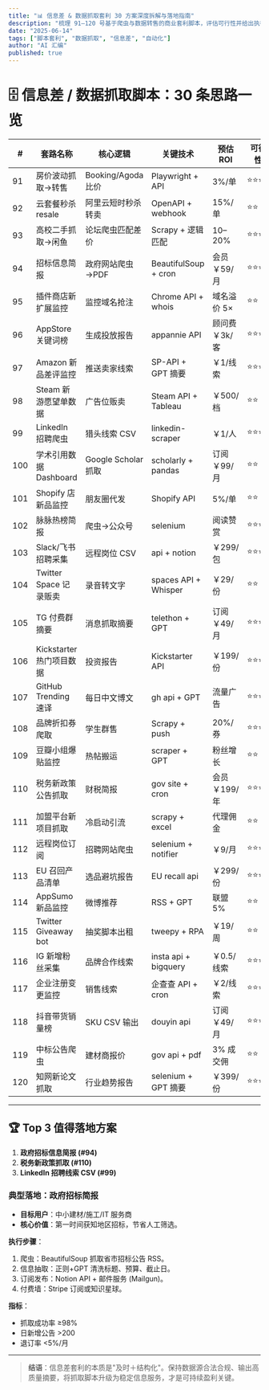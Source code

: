 ```yaml
---
title: "📊 信息差 & 数据抓取套利 30 方案深度拆解与落地指南"
description: "梳理 91–120 号基于爬虫与数据转售的商业套利脚本，评估可行性并给出执行方案"
date: "2025-06-14"
tags: ["脚本套利", "数据抓取", "信息差", "自动化"]
author: "AI 汇编"
published: true
---
```


# 🗄️ 信息差 / 数据抓取脚本：30 条思路一览

| # | 套路名称 | 核心逻辑 | 关键技术 | 预估 ROI | 可行性 |
|---|-----------|----------|-----------|---------|--------|
|91|房价波动抓取→转售|Booking/Agoda 比价|Playwright + API|3%/单|⭐⭐⭐|
|92|云套餐秒杀 resale|阿里云短时秒杀转卖|OpenAPI + webhook|15%/单|⭐⭐|
|93|高校二手抓取→闲鱼|论坛爬虫匹配差价|Scrapy + 逻辑匹配|10–20%|⭐⭐⭐|
|94|招标信息简报|政府网站爬虫→PDF|BeautifulSoup + cron|会员 ￥59/月|⭐⭐⭐⭐|
|95|插件商店新扩展监控|监控域名抢注|Chrome API + whois|域名溢价 5×|⭐⭐|
|96|AppStore 关键词榜|生成投放报告|appannie API|顾问费 ￥3k/客|⭐⭐⭐|
|97|Amazon 新品差评监控|推送卖家线索|SP-API + GPT 摘要|￥1/线索|⭐⭐⭐|
|98|Steam 新游愿望单数据|广告位贩卖|Steam API + Tableau|￥500/档|⭐⭐|
|99|LinkedIn 招聘爬虫|猎头线索 CSV|linkedin-scraper|￥1/人|⭐⭐⭐|
|100|学术引用数据 Dashboard|Google Scholar 抓取|scholarly + pandas|订阅 ￥99/月|⭐⭐|
|101|Shopify 店新品监控|朋友圈代发|Shopify API|5%/单|⭐⭐|
|102|脉脉热榜简报|爬虫→公众号|selenium|阅读赞赏|⭐⭐⭐|
|103|Slack/飞书 招聘采集|远程岗位 CSV|api + notion|￥299/包|⭐⭐⭐|
|104|Twitter Space 记录贩卖|录音转文字|spaces API + Whisper|￥29/份|⭐⭐|
|105|TG 付费群摘要|消息抓取摘要|telethon + GPT|订阅 ￥49/月|⭐⭐⭐|
|106|Kickstarter 热门项目数据|投资报告|Kickstarter API|￥199/份|⭐⭐⭐|
|107|GitHub Trending 速译|每日中文博文|gh api + GPT|流量广告|⭐⭐⭐|
|108|品牌折扣券爬取|学生群售|Scrapy + push|20%/券|⭐⭐⭐|
|109|豆瓣小组爆贴监控|热帖搬运|scraper + GPT|粉丝增长|⭐⭐|
|110|税务新政策公告抓取|财税简报|gov site + cron|会员 ￥199/年|⭐⭐⭐⭐|
|111|加盟平台新项目抓取|冷启动引流|scrapy + excel|代理佣金|⭐⭐|
|112|远程岗位订阅|招聘网站爬虫|selenium + notifier|￥9/月|⭐⭐⭐|
|113|EU 召回产品清单|选品避坑报告|EU recall api|￥299/份|⭐⭐⭐|
|114|AppSumo 新品监控|微博推荐|RSS + GPT|联盟 5%|⭐⭐|
|115|Twitter Giveaway bot|抽奖脚本出租|tweepy + RPA|￥19/周|⭐⭐|
|116|IG 新增粉丝采集|品牌合作线索|insta api + bigquery|￥0.5/线索|⭐⭐⭐|
|117|企业注册变更监控|销售线索|企查查 API + cron|￥2/线索|⭐⭐⭐|
|118|抖音带货销量榜|SKU CSV 输出|douyin api|订阅 ￥49/月|⭐⭐⭐|
|119|中标公告爬虫|建材商报价|gov api + pdf|3% 成交佣|⭐⭐|
|120|知网新论文抓取|行业趋势报告|selenium + GPT 摘要|￥399/份|⭐⭐⭐|

---

## 🏆 Top 3 值得落地方案

1. **政府招标信息简报 (#94)**  
2. **税务新政策抓取 (#110)**  
3. **LinkedIn 招聘线索 CSV (#99)**  

### 典型落地：政府招标简报

- **目标用户**：中小建材/施工/IT 服务商  
- **核心价值**：第一时间获知地区招标，节省人工筛选。  

**执行步骤**：
1. 爬虫：BeautifulSoup 抓取省市招标公告 RSS。  
2. 信息抽取：正则+GPT 清洗标题、预算、截止日。  
3. 订阅发布：Notion API + 邮件服务 (Mailgun)。  
4. 付费墙：Stripe 订阅或知识星球。  

**指标**：
- 抓取成功率 ≥98%  
- 日新增公告 >200  
- 退订率 <5%/月  

---

> **结语**：信息差套利的本质是"及时＋结构化"。保持数据源合法合规、输出高质量摘要，将抓取脚本升级为稳定信息服务，才是可持续盈利关键。